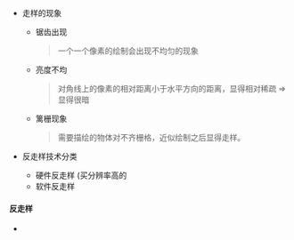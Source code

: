 - 走样的现象
    - 锯齿出现
        > 一个一个像素的绘制会出现不均匀的现象
    - 亮度不均
        > 对角线上的像素的相对距离小于水平方向的距离，显得相对稀疏 => 显得很暗
    - 篱栅现象
        > 需要描绘的物体对不齐栅格，近似绘制之后显得走样。

- 反走样技术分类
    - 硬件反走样 (买分辨率高的
    - 软件反走样

#### 反走样
- 